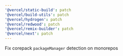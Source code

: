 ```yaml
---
'@vercel/static-build': patch
'@vercel/build-utils': patch
'@vercel/hydrogen': patch
'@vercel/redwood': patch
'@vercel/remix-builder': patch
'@vercel/next': patch
---
```


Fix corepack `packageManager` detection on monorepos
